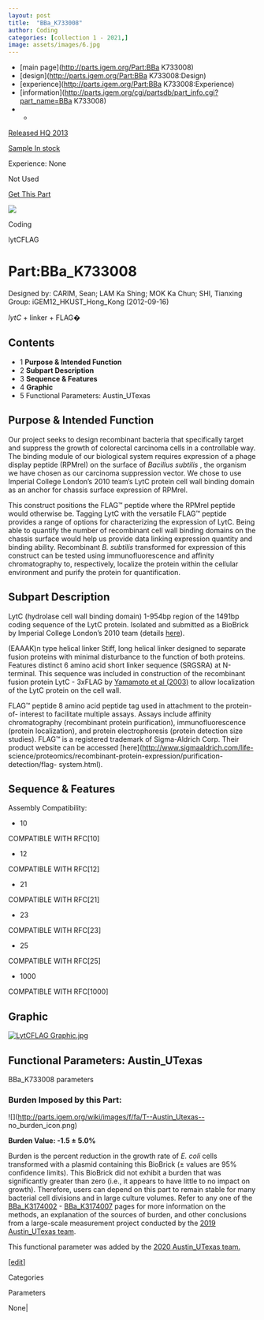 ```yaml
---
layout: post
title:  "BBa_K733008"
author: Coding
categories: [collection 1 - 2021,] 
image: assets/images/6.jpg
---
```



  * [main page](http://parts.igem.org/Part:BBa K733008)
  * [design](http://parts.igem.org/Part:BBa K733008:Design)
  * [experience](http://parts.igem.org/Part:BBa K733008:Experience)
  * [information](http://parts.igem.org/cgi/partsdb/part_info.cgi?part_name=BBa K733008)
  *   * 

[Released HQ 2013](http://parts.igem.org/Help:Part_Status_Box)

[Sample In stock](http://parts.igem.org/Help:Part_Status_Box)

Experience: None

Not Used

[ Get This Part](http://parts.igem.org/partsdb/get_part.cgi?part=BBa_K733008)

![](http://parts.igem.org/images/partbypart/icon_coding.png)

Coding

lytCFLAG

# Part:BBa_K733008

Designed by: CARIM, Sean; LAM Ka Shing; MOK Ka Chun; SHI, Tianxing   Group:
iGEM12_HKUST_Hong_Kong   (2012-09-16)

_lytC_ \+ linker + FLAG�

  

## Contents

  * 1 **Purpose & Intended Function**
  * 2 **Subpart Description**
  * 3 **Sequence & Features**
  * 4 **Graphic**
  * 5 Functional Parameters: Austin_UTexas

## **Purpose & Intended Function**

Our project seeks to design recombinant bacteria that specifically target and
suppress the growth of colorectal carcinoma cells in a controllable way. The
binding module of our biological system requires expression of a phage display
peptide (RPMrel) on the surface of _Bacillus subtilis_ , the organism we have
chosen as our carcinoma suppression vector. We chose to use Imperial College
London’s 2010 team’s LytC protein cell wall binding domain as an anchor for
chassis surface expression of RPMrel.

This construct positions the FLAG™ peptide where the RPMrel peptide would
otherwise be. Tagging LytC with the versatile FLAG™ peptide provides a range
of options for characterizing the expression of LytC. Being able to quantify
the number of recombinant cell wall binding domains on the chassis surface
would help us provide data linking expression quantity and binding ability.
Recombinant _B. subtilis_ transformed for expression of this construct can be
tested using immunofluorescence and affinity chromatography to, respectively,
localize the protein within the cellular environment and purify the protein
for quantification.

  

## **Subpart Description**

LytC (hydrolase cell wall binding domain) 1-954bp region of the 1491bp coding
sequence of the LytC protein. Isolated and submitted as a BioBrick by Imperial
College London’s 2010 team (details
[here](http://parts.igem.org/Part:BBa_K316030)).

(EAAAK)n type helical linker Stiff, long helical linker designed to separate
fusion proteins with minimal disturbance to the function of both proteins.
Features distinct 6 amino acid short linker sequence (SRGSRA) at N-terminal.
This sequence was included in construction of the recombinant fusion protein
LytC - 3xFLAG by [Yamamoto et al
(2003)](http://www.ncbi.nlm.nih.gov/pmc/articles/PMC262103/pdf/0628.pdf) to
allow localization of the LytC protein on the cell wall.

FLAG™ peptide 8 amino acid peptide tag used in attachment to the protein-of-
interest to facilitate multiple assays. Assays include affinity chromatography
(recombinant protein purification), immunofluorescence (protein localization),
and protein electrophoresis (protein detection size studies). FLAG™ is a
registered trademark of Sigma-Aldrich Corp. Their product website can be
accessed [here](http://www.sigmaaldrich.com/life-
science/proteomics/recombinant-protein-expression/purification-detection/flag-
system.html).

  

## **Sequence & Features**

  

Assembly Compatibility:

  * 10

COMPATIBLE WITH RFC[10]

  * 12

COMPATIBLE WITH RFC[12]

  * 21

COMPATIBLE WITH RFC[21]

  * 23

COMPATIBLE WITH RFC[23]

  * 25

COMPATIBLE WITH RFC[25]

  * 1000

COMPATIBLE WITH RFC[1000]

  

## **Graphic**

[![LytCFLAG
Graphic.jpg](/wiki/images/5/51/LytCFLAG_Graphic.jpg)](/File:LytCFLAG_Graphic.jpg)

  

## Functional Parameters: Austin_UTexas

BBa_K733008 parameters

### Burden Imposed by this Part:

![](http://parts.igem.org/wiki/images/f/fa/T--Austin_Utexas--
no_burden_icon.png)

**Burden Value: -1.5 ± 5.0%**

Burden is the percent reduction in the growth rate of _E. coli_ cells
transformed with a plasmid containing this BioBrick (± values are 95%
confidence limits). This BioBrick did not exhibit a burden that was
significantly greater than zero (i.e., it appears to have little to no impact
on growth). Therefore, users can depend on this part to remain stable for many
bacterial cell divisions and in large culture volumes. Refer to any one of the
[BBa_K3174002](http://parts.igem.org/Part:BBa_K3174002) \-
[BBa_K3174007](http://parts.igem.org/Part:BBa_K3174007) pages for more
information on the methods, an explanation of the sources of burden, and other
conclusions from a large-scale measurement project conducted by the [2019
Austin_UTexas team](http://2019.igem.org/Team:Austin_UTexas).

This functional parameter was added by the [2020 Austin_UTexas
team.](http://2020.igem.org/Team:Austin_UTexas/Contribution)

[[edit](http://parts.igem.org/partsdb/part_info.cgi?part_name=BBa_K733008)]

Categories

Parameters

None|

